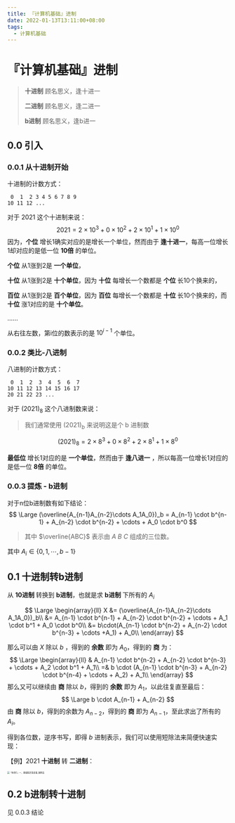 ```yaml
---
title: 『计算机基础』进制
date: 2022-01-13T13:11:00+08:00
tags:
  - 计算机基础
---
```


# 『计算机基础』进制

> **十进制** 顾名思义，逢十进一
>
> **二进制** 顾名思义，逢二进一
>
> **b进制** 顾名思义，逢b进一

## 0.0 引入

### 0.0.1 从十进制开始

十进制的计数方式：

```
 0  1  2 3 4 5 6 7 8 9
10 11 12 ...
```

对于 $2021$ 这个十进制来说：
$$
2021 = 2 \times 10^3 + 0 \times 10^2 + 2 \times 10^ 1 + 1 \times 10^0
$$
因为，**个位** 增长1确实对应的是增长一个单位，然而由于 **逢十进一**，每高一位增长1却对应的是低一位 **10倍** 的单位。

**个位** 从1涨到2是 **一个单位**，

**十位** 从1涨到2是 **十个单位**，因为 **十位** 每增长一个数都是 **个位** 长10个换来的，

**百位** 从1涨到2是 **百个单位**，因为 **百位** 每增长一个数都是 **十位** 长10个换来的，而 **十位** 涨1对应的是 **十个单位**。

......

从右往左数，第i位的数表示的是 $10^{i-1}$ 个单位。

### 0.0.2 类比-八进制

八进制的计数方式：

```
 0  1  2  3  4  5  6  7
10 11 12 13 14 15 16 17
20 21 22 23 ...
```

对于 $(2021)_8$ 这个八进制数来说：

> 我们通常使用 $(2021)_b$ 来说明这是个 b 进制数

$$
(2021)_8 = 2 \times 8^3 + 0 \times 8^2 + 2 \times 8^1 + 1 \times 8^0
$$

**最低位** 增长1对应的是 **一个单位**，然而由于 **逢八进一** ，所以每高一位增长1对应的是低一位 **8倍** 的单位。

### 0.0.3 提炼 - b进制

对于n位b进制数有如下结论：
$$
\Large
(\overline{A_{n-1}A_{n-2}\cdots A_1A_0})_b = A_{n-1} \cdot b^{n-1} + A_{n-2} \cdot b^{n-2} + \cdots + A_0 \cdot b^0
$$

> 其中 $\overline{ABC}$ 表示由 $A$ $B$ $C$ 组成的三位数。

其中 $A_i \in \{0, 1, \cdots, b-1\}$

## 0.1 十进制转b进制

从 **10进制** 转换到 **b进制**，也就是求 **b进制** 下所有的 $A_i$


$$
\Large
\begin{array}{ll}
X &= (\overline{A_{n-1}A_{n-2}\cdots A_1A_0})_b\\
     &= A_{n-1} \cdot b^{n-1} + A_{n-2} \cdot b^{n-2} + \cdots + A_1 \cdot b^1 + A_0 \cdot b^0\\
     &= b\cdot(A_{n-1} \cdot b^{n-2} + A_{n-2} \cdot b^{n-3} + \cdots +A_1) + A_0\\
\end{array}
$$

那么可以由 $X$ 除以 $b$ ，得到的 **余数** 即为 $A_0$，得到的 **商** 为：
$$
\Large
\begin{array}{ll}
 & A_{n-1} \cdot b^{n-2} + A_{n-2} \cdot b^{n-3} + \cdots + A_2 \cdot b^1 + A_1\\
=& b \cdot (A_{n-1} \cdot b^{n-3} + A_{n-2} \cdot b^{n-4} + \cdots + A_2) + A_1\\
\end{array}
$$
那么又可以继续由 **商** 除以 $b$，得到的 **余数** 即为 $A_1$，以此往复直至最后：
$$
\Large
b \cdot A_{n-1} + A_{n-2}
$$
由 **商** 除以 $b$，得到的余数为 $A_{n-2}$，得到的 **商** 即为 $A_{n-1}$，至此求出了所有的 $A_i$。

得到各位数，逆序书写，即得 $b$ 进制表示，我们可以使用短除法来简便快速实现：

【例】2021 **十进制** 转 **二进制**：

<img src="https://i.loli.net/2021/11/13/CxVD9bneM8TRS15.png" alt="「你的C」一、基础知识及变量_短除法" style="zoom: 33%;" />

## 0.2 b进制转十进制

见 0.0.3 结论